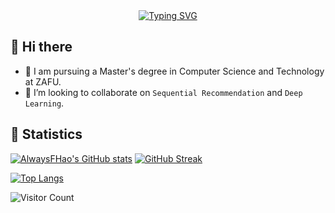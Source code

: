 <div align="center">
    <a href="https://git.io/typing-svg">
        <img src="https://readme-typing-svg.demolab.com?font=Fira+Code&weight=500&duration=1500&pause=500&center=true&vCenter=true&multiline=true&width=435&height=60&lines=Welcome+to+my+homepage%2C+;I'm+AlwaysFHao." alt="Typing SVG">
    </a>
</div>

## 👋 Hi there 
- 🔭 I am pursuing a Master's degree in Computer Science and Technology at ZAFU. 
- 👯 I’m looking to collaborate on `Sequential Recommendation` and `Deep Learning`. 


## 🚀 Statistics
[![AlwaysFHao's GitHub stats](https://github-readme-stats.vercel.app/api?username=alwaysfhao&show_icons=true)](https://github.com/alwaysfhao/) 
[![GitHub Streak](https://streak-stats.demolab.com/?user=alwaysfhao)](https://github.com/alwaysfhao)

[![Top Langs](https://github-readme-stats.vercel.app/api/top-langs/?username=alwaysfhao&layout=compact)](https://github.com/alwaysfhao)

![Visitor Count](https://profile-counter.glitch.me/AlwaysFHao/count.svg)

<!--
**AlwaysFHao/AlwaysFHao** is a ✨ _special_ ✨ repository because its `README.md` (this file) appears on your GitHub profile.

Here are some ideas to get you started:
- 🔭 I’m currently working on ...
- 🌱 I’m currently learning ...
- 👯 I’m looking to collaborate on ...
- 🤔 I’m looking for help with ...
- 💬 Ask me about ...
- 📫 How to reach me: ...
- 😄 Pronouns: ...
- ⚡ Fun fact: ...
-->

